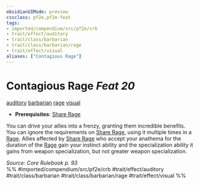 ```yaml
---
obsidianUIMode: preview
cssclass: pf2e,pf2e-feat
tags:
- imported/compendium/src/pf2e/crb
- trait/effect/auditory
- trait/class/barbarian
- trait/class/barbarian/rage
- trait/effect/visual
aliases: ["Contagious Rage"]
---
```

# Contagious Rage  *Feat 20*  
[auditory](auditory.md)  [barbarian](rules/traits/barbarian.md)  [rage](rules/traits/rage.md)  [visual](visual.md)  

- **Prerequisites**: [Share Rage](share-rage.md)

You can drive your allies into a frenzy, granting them incredible benefits. You can ignore the requirements on [Share Rage](share-rage.md), using it multiple times in a [Rage](rules/actions/rage.md). Allies affected by [Share Rage](share-rage.md) who accept your anathema for the duration of the [Rage](rules/actions/rage.md) gain your instinct ability and the specialization ability it gains from weapon specialization, but not greater weapon specialization.

*Source: Core Rulebook p. 93*  
%% #imported/compendium/src/pf2e/crb #trait/effect/auditory #trait/class/barbarian #trait/class/barbarian/rage #trait/effect/visual %%